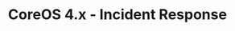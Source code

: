 ---
permalink: /product-documents/coreos4/nist-800-53/ir/
layout: control_family
title: CoreOS 4.x - Incident Response
category: Product Documents
lead: |
  Control responses for NIST 800-53 rev4.
subnav:
  data: components.coreos4.satisfies
  href: ['#%', control_key]
  text: control_key
product_info:
  name: CoreOs 4.x
  opencontrol_component: coreos4
  control_family_shorthand: IR
---